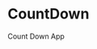 # CountDown
 Count Down App
          
                           
                                                                                                                                                                      
                                                                                                       
                                                                                                     
                                                                                         
                                                                              
                                                    
                                  
                        
       
  
   
